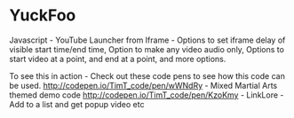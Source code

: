 # YuckFoo
Javascript - YouTube Launcher from Iframe - Options to set iframe delay of visible start time/end time, Option to make any video audio only, Options to start video at a point, and end at a point, and more options.

To see this in action - Check out these code pens to see how this code can be used.
http://codepen.io/TimT_code/pen/wWNdRy - Mixed Martial Arts themed demo code
http://codepen.io/TimT_code/pen/KzoKmy - LinkLore - Add to a list and get popup video etc

